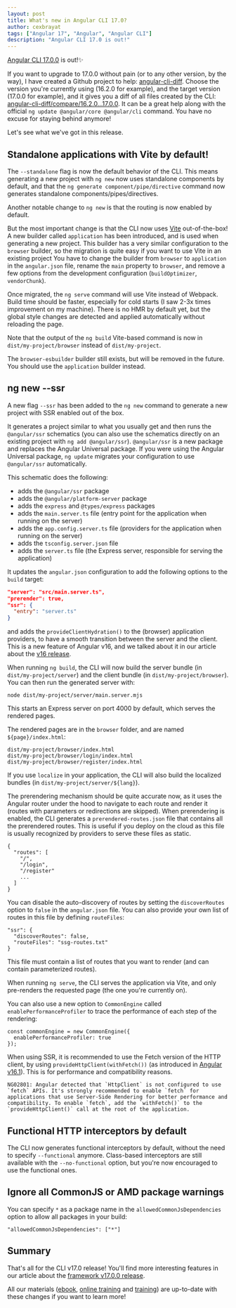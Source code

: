 ```yaml
---
layout: post
title: What's new in Angular CLI 17.0?
author: cexbrayat
tags: ["Angular 17", "Angular", "Angular CLI"]
description: "Angular CLI 17.0 is out!"
---
```


[Angular CLI 17.0.0](https://github.com/angular/angular-cli/releases/tag/17.0.0) is out!✨

If you want to upgrade to 17.0.0 without pain (or to any other version, by the way), I have created a Github project to help: [angular-cli-diff](https://github.com/cexbrayat/angular-cli-diff). Choose the version you're currently using (16.2.0 for example), and the target version (17.0.0 for example), and it gives you a diff of all files created by the CLI: [angular-cli-diff/compare/16.2.0...17.0.0](https://github.com/cexbrayat/angular-cli-diff/compare/16.2.0...17.0.0).
It can be a great help along with the official `ng update @angular/core @angular/cli` command.
You have no excuse for staying behind anymore!

Let's see what we've got in this release.

## Standalone applications with Vite by default!

The `--standalone` flag is now the default behavior of the CLI.
This means generating a new project with `ng new` now uses standalone components by default,
and that the `ng generate component/pipe/directive` command now generates standalone components/pipes/directives.

Another notable change to `ng new` is that the routing is now enabled by default.

But the most important change is that the CLI now uses [Vite](https://vitejs.dev/) out-of-the-box!
A new builder called `application` has been introduced, and is used when generating a new project.
This builder has a very similar configuration to the `browser` builder,
so the migration is quite easy if you want to use Vite in an existing project
You have to change the builder from `browser` to `application` in the `angular.json` file,
rename the `main` property to `browser`,
and remove a few options from the development configuration (`buildOptimizer`, `vendorChunk`).

Once migrated, the `ng serve` command will use Vite instead of Webpack.
Build time should be faster, especially for cold starts (I saw 2-3x times improvement on my machine).
There is no HMR by default yet, but the global style changes are detected and applied automatically without reloading the page.

Note that the output of the `ng build` Vite-based command is now in `dist/my-project/browser` instead of `dist/my-project`.

The `browser-esbuilder` builder still exists, but will be removed in the future.
You should use the `application` builder instead.

## ng new --ssr

A new flag `--ssr` has been added to the `ng new` command to generate a new project
with SSR enabled out of the box.

It generates a project similar to what you usually get and then runs the `@angular/ssr` schematics
(you can also use the schematics directly on an existing project with `ng add @angular/ssr`).
`@angular/ssr` is a new package and replaces the Angular Universal package.
If you were using the Angular Universal package, `ng update` migrates your configuration to use `@angular/ssr` automatically.

This schematic does the following:

- adds the `@angular/ssr` package
- adds the `@angular/platform-server` package
- adds the `express` and `@types/express` packages
- adds the `main.server.ts` file (entry point for the application when running on the server)
- adds the `app.config.server.ts` file (providers for the application when running on the server)
- adds the `tsconfig.server.json` file
- adds the `server.ts` file (the Express server, responsible for serving the application)

It updates the `angular.json` configuration to add the following options to the `build` target:

```json
"server": "src/main.server.ts",
"prerender": true,
"ssr": {
  "entry": "server.ts"
}
```

and adds the `provideClientHydration()` to the (browser) application providers,
to have a smooth transition between the server and the client.
This is a new feature of Angular v16, and we talked about it in our article about the [v16 release](/2023/05/03/what-is-new-angular-16.0).

When running `ng build`, the CLI will now build the server bundle (in `dist/my-project/server`) and the client bundle (in `dist/my-project/browser`).
You can then run the generated server with:

    node dist/my-project/server/main.server.mjs

This starts an Express server on port 4000 by default, which serves the rendered pages.

The rendered pages are in the `browser` folder, and are named `${page}/index.html`:

    dist/my-project/browser/index.html
    dist/my-project/browser/login/index.html
    dist/my-project/browser/register/index.html


If you use `localize` in your application, the CLI will also build the localized bundles (in `dist/my-project/server/${lang}`).

The prerendering mechanism should be quite accurate now,
as it uses the Angular router under the hood to navigate to each route and render it
(routes with parameters or redirections are skipped).
When prerendering is enabled, the CLI generates a `prerendered-routes.json` file
that contains all the prerendered routes.
This is useful if you deploy on the cloud as this file is usually recognized by providers
to serve these files as static.

    {
      "routes": [
        "/",
        "/login",
        "/register"
        ...
      ]
    }

You can disable the auto-discovery of routes by setting the `discoverRoutes` option to `false` in the `angular.json` file. You can also provide your own list of routes in this file by defining `routeFiles`:

    "ssr": {
      "discoverRoutes": false,
      "routeFiles": "ssg-routes.txt"
    }

This file must contain a list of routes that you want to render (and can contain parameterized routes).

When running `ng serve`, the CLI serves the application via Vite,
and only pre-renders the requested page (the one you're currently on).

You can also use a new option to `CommonEngine` called `enablePerformanceProfiler` to trace the performance of each step of the rendering:

    const commonEngine = new CommonEngine({
      enablePerformanceProfiler: true
    });

When using SSR, it is recommended to use the Fetch version of the HTTP client,
by using `provideHttpClient(withFetch())`
(as introduced in [Angular v16.1](/2023/06/14/what-is-new-angular-16.1)).
This is for performance and compatibility reasons.

    NG02801: Angular detected that `HttpClient` is not configured to use `fetch` APIs. It's strongly recommended to enable `fetch` for applications that use Server-Side Rendering for better performance and compatibility. To enable `fetch`, add the `withFetch()` to the `provideHttpClient()` call at the root of the application.


## Functional HTTP interceptors by default

The CLI now generates functional interceptors by default,
without the need to specify `--functional` anymore.
Class-based interceptors are still available with the `--no-functional` option,
but you're now encouraged to use the functional ones.

## Ignore all CommonJS or AMD package warnings

You can specify `*` as a package name in the `allowedCommonJsDependencies` option to allow all packages in your build:

    "allowedCommonJsDependencies": ["*"]


## Summary

That's all for the CLI v17.0 release!
You'll find more interesting features in our article about the
[framework v17.0.0 release](/2023/11/09/what-is-new-angular-17.0).

All our materials ([ebook](https://books.ninja-squad.com/angular), [online training](https://angular-exercises.ninja-squad.com/) and [training](https://ninja-squad.com/training/angular)) are up-to-date with these changes if you want to learn more!
